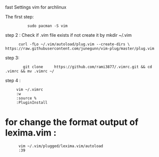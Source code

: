 fast Settings vim for archlinux 

The first step:

              sudo pacman -S vim  
              
step 2 : Check if .vim file exists  if not create it by mkdir ~/.vim 
 
          curl -fLo ~/.vim/autoload/plug.vim --create-dirs \
    https://raw.githubusercontent.com/junegunn/vim-plug/master/plug.vim     

step 3:

            git clone     https://github.com/rami3877/.vimrc.git && cd .vimrc && mv .vimrc ~/
            
step 4 : 

         vim ~/.vimrc
         :w
         :source %
         :PluginInstall
# for change the format output of lexima.vim :
          vim ~/.vim/plugged/lexima.vim/autoload
          :39
